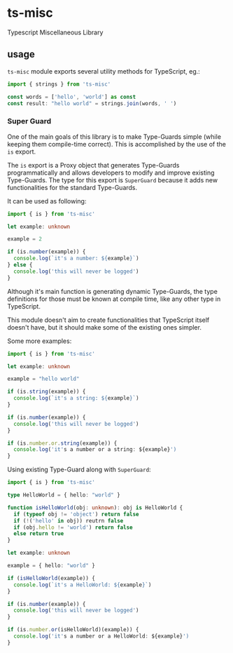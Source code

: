 # ts-misc
Typescript Miscellaneous Library

## usage
`ts-misc` module exports several utility methods for TypeScript, eg.:

```typescript
import { strings } from 'ts-misc'

const words = ['hello', 'world'] as const
const result: "hello world" = strings.join(words, ' ')
```

### Super Guard
One of the main goals of this library is to make Type-Guards simple (while keeping them compile-time correct). This is accomplished by the use of the `is` export.

The `is` export is a Proxy object that generates Type-Guards programmatically and allows developers to modify and improve existing Type-Guards. The type for this export is `SuperGuard` because it adds new functionalities for the standard Type-Guards.

It can be used as following:

```typescript
import { is } from 'ts-misc'

let example: unknown

example = 2

if (is.number(example)) {
  console.log(`it's a number: ${example}`)
} else {
  console.log('this will never be logged')
}
```

Although it's main function is generating dynamic Type-Guards, the type definitions for those must be known at compile time, like any other type in TypeScript.

This module doesn't aim to create functionalities that TypeScript itself doesn't have, but it should make some of the existing ones simpler.

Some more examples:

```typescript
import { is } from 'ts-misc'

let example: unknown

example = "hello world"

if (is.string(example)) {
  console.log(`it's a string: ${example}`)
}

if (is.number(example)) {
  console.log('this will never be logged')
}

if (is.number.or.string(example)) {
  console.log('it's a number or a string: ${example}')
}
```

Using existing Type-Guard along with `SuperGuard`:

```typescript
import { is } from 'ts-misc'

type HelloWorld = { hello: "world" }

function isHelloWorld(obj: unknown): obj is HelloWorld {
  if (typeof obj != 'object') return false
  if (!('hello' in obj)) reutrn false
  if (obj.hello != 'world') return false
  else return true
}

let example: unknown

example = { hello: "world" }

if (isHelloWorld(example)) {
  console.log(`it's a HelloWorld: ${example}`)
}

if (is.number(example)) {
  console.log('this will never be logged')
}

if (is.number.or(isHelloWorld)(example)) {
  console.log('it's a number or a HelloWorld: ${example}')
}
```
